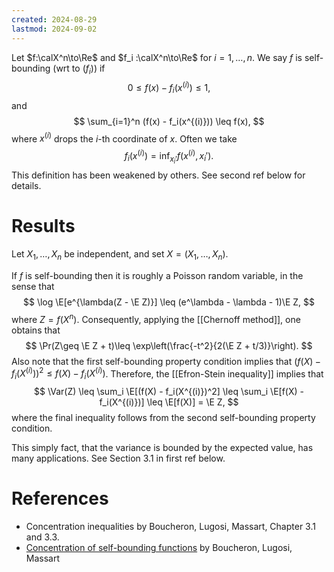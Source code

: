 ```yaml
---
created: 2024-08-29
lastmod: 2024-09-02
---
```


Let $f:\calX^n\to\Re$ and $f_i :\calX^n\to\Re$ for $i=1,\dots,n$. We say $f$ is self-bounding (wrt to $(f_i)$) if 
$$
0\leq f(x) - f_i(x^{(i)})\leq 1,
$$
and
$$
\sum_{i=1}^n (f(x) - f_i(x^{(i)})) \leq f(x),
$$
where $x^{(i)}$ drops the $i$-th coordinate of $x$. Often we take
$$
f_i(x^{(i)}) = \inf_{x_i'} f(x^{(i)}, x_i').
$$
This definition has been weakened by others. See second ref below for details. 

# Results 
Let $X_1, \dots, X_n$ be independent, and set $X = (X_1,\dots,X_n).$ 

If $f$ is self-bounding then it is roughly a Poisson random variable, in the sense that 
$$
\log  \E[e^{\lambda(Z - \E Z)}] \leq (e^\lambda - \lambda - 1)\E Z,
$$
where $Z = f(X^n)$. Consequently, applying the [[Chernoff method]], one obtains that 
$$
\Pr(Z\geq \E Z + t)\leq \exp\left(\frac{-t^2}{2(\E Z + t/3)}\right).
$$
Also note that the first self-bounding property condition implies that $(f(X) - f_i(X^{(i)}))^2 \leq f(X) - f_i(X^{(i)})$. Therefore, the [[Efron-Stein inequality]] implies that 
$$
\Var(Z) \leq \sum_i \E[(f(X) - f_i(X^{(i)})^2] \leq \sum_i \E[f(X) - f_i(X^{(i)})] \leq \E[f(X)] = \E Z,
$$
where the final inequality follows from the second self-bounding property condition. 

This simply fact, that the variance is bounded by the expected value, has many applications. See Section 3.1 in first ref below. 

# References 
- Concentration inequalities by Boucheron, Lugosi, Massart, Chapter 3.1 and 3.3. 
- [Concentration of self-bounding functions](https://econ.upf.edu/~lugosi/boluma4.pdf) by Boucheron, Lugosi, Massart
 